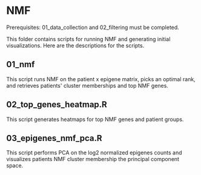 # NMF

Prerequisites: 01_data_collection and 02_filtering must be completed.

This folder contains scripts for running NMF and generating initial visualizations. Here are the descriptions for the scripts.


## 01_nmf

This script runs NMF on the patient x epigene matrix, picks an optimal rank, and retrieves patients' cluster memberships and top NMF genes.

## 02_top_genes_heatmap.R

This script generates heatmaps for top NMF genes and patient groups.

## 03_epigenes_nmf_pca.R

This script performs PCA on the log2 normalized epigenes counts and visualizes patients NMF cluster membership the principal component space.

